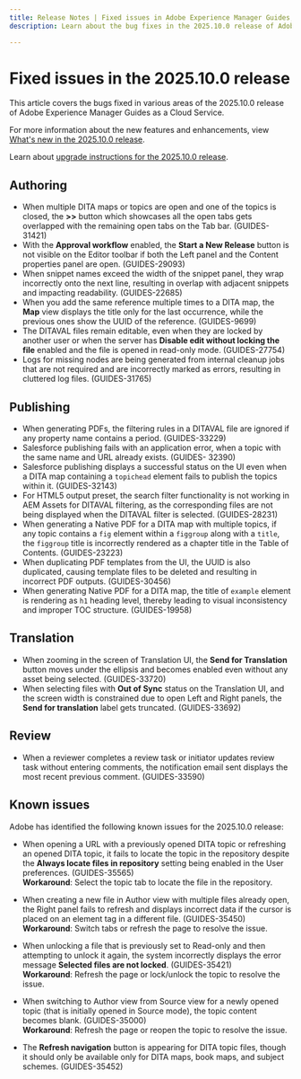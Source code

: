 ```yaml
---
title: Release Notes | Fixed issues in Adobe Experience Manager Guides, 2025.10.0 release
description: Learn about the bug fixes in the 2025.10.0 release of Adobe Experience Manager Guides as a Cloud Service.

---
```

# Fixed issues in the 2025.10.0 release 

This article covers the bugs fixed in various areas of the 2025.10.0 release of Adobe Experience Manager Guides as a Cloud Service.

For more information about the new features and enhancements, view [What's new in the 2025.10.0 release](whats-new-2025-10-0.md).

Learn about [upgrade instructions for the 2025.10.0 release](upgrade-instructions-2025-10-0.md).

## Authoring

- When multiple DITA maps or topics are open and one of the topics is closed, the **>>** button which showcases all the open tabs gets overlapped with the remaining open tabs on the Tab bar. (GUIDES-31421)
- With the **Approval workflow** enabled, the **Start a New Release** button is not visible on the Editor toolbar if both the Left panel and the Content properties panel are open. (GUIDES-29093)
- When snippet names exceed the width of the snippet panel, they wrap incorrectly onto the next line, resulting in overlap with adjacent snippets and impacting readability. (GUIDES-22685)
- When you add the same reference multiple times to a DITA map, the **Map** view displays the title only for the last occurrence, while the previous ones show the UUID of the reference. (GUIDES-9699)
- The DITAVAL files remain editable,  even when they are locked by another user or when the server has **Disable edit without locking the file** enabled and the file is opened in read-only mode. (GUIDES-27754)
- Logs for missing nodes are being generated from internal cleanup jobs that are not required and are incorrectly marked as errors, resulting in cluttered log files. (GUIDES-31765)


## Publishing

- When generating PDFs, the filtering rules in a DITAVAL file are ignored if any property name contains a period. (GUIDES-33229)
- Salesforce publishing fails with an application error, when a topic with the same name and URL already exists. (GUIDES- 32390)
- Salesforce publishing displays a successful status on the UI even when a DITA map containing a `topichead` element fails to publish the topics within it. (GUIDES-32143)
- For HTML5 output preset, the search filter functionality is not working in AEM Assets for DITAVAL filtering, as the corresponding files are not being displayed when the DITAVAL filter is selected. (GUIDES-28231)
- When generating a Native PDF for a DITA map with multiple topics, if any topic contains a `fig` element within a `figgroup` along with a `title`, the `figgroup` title is incorrectly rendered as a chapter title in the Table of Contents. (GUIDES-23223)
- When duplicating PDF templates from the UI, the UUID is also duplicated, causing template files to be deleted and resulting in incorrect PDF outputs. (GUIDES-30456)
- When generating Native PDF for a DITA map, the title of `example` element is rendering as `h1` heading level, thereby leading to visual inconsistency and improper TOC structure. (GUIDES-19958)

## Translation

- When zooming in the screen of Translation UI, the **Send for Translation** button moves under the ellipsis and becomes enabled even without any asset being selected. (GUIDES-33720)
- When selecting files with **Out of Sync** status on the Translation UI, and the screen width is constrained due to open Left and Right panels, the **Send for translation** label gets truncated. (GUIDES-33692)

## Review

- When a reviewer completes a review task or initiator updates review task without entering comments, the notification email sent displays the most recent previous comment. (GUIDES-33590)

## Known issues

Adobe has identified the following known issues for the 2025.10.0 release:

- When opening a URL with a previously opened DITA topic or refreshing an opened DITA topic, it fails to locate the topic in the repository despite the **Always locate files in repository** setting being enabled in the User preferences. (GUIDES-35565)<br>**Workaround**: Select the topic tab to locate the file in the repository.

- When creating a new file in Author view with multiple files already open, the Right panel fails to refresh and displays incorrect data if the cursor is placed on an element tag in a different file. (GUIDES-35450)<br>**Workaround**: Switch tabs or refresh the page to resolve the issue.

- When unlocking a file that is previously set to Read-only and then attempting to unlock it again, the system incorrectly displays the error message **Selected files are not locked**. (GUIDES-35421)<br>**Workaround**: Refresh the page or lock/unlock the topic to resolve the issue.

- When switching to Author view from Source view for a newly opened topic (that is initially opened in Source mode), the topic content becomes blank. (GUIDES-35000)<br>**Workaround**: Refresh the page or reopen the topic to resolve the issue.

- The **Refresh navigation** button is appearing for DITA topic files, though it should only be available only for DITA maps, book maps, and subject schemes. (GUIDES-35452)






